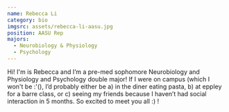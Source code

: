 ```yaml
---
name: Rebecca Li
category: bio
imgsrc: assets/rebecca-li-aasu.jpg
position: AASU Rep
majors:
  - Neurobiology & Physiology
  - Psychology
---
```

Hi! I'm is Rebecca and I’m a pre-med sophomore Neurobiology and Physiology and Psychology double major! If I were on campus (which I won't be :'(), I’d probably either be a) in the diner eating pasta, b) at eppley for a barre class, or c) seeing my friends because I haven’t had social interaction in 5 months. So excited to meet you all :) !
